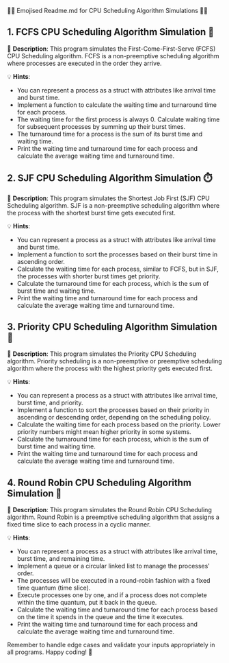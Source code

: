 👨‍💻 Emojised Readme.md for CPU Scheduling Algorithm Simulations 👩‍💻

## 1. FCFS CPU Scheduling Algorithm Simulation 🏁

📜 **Description**: This program simulates the First-Come-First-Serve (FCFS) CPU Scheduling algorithm. FCFS is a non-preemptive scheduling algorithm where processes are executed in the order they arrive.

💡 **Hints**:
- You can represent a process as a struct with attributes like arrival time and burst time.
- Implement a function to calculate the waiting time and turnaround time for each process.
- The waiting time for the first process is always 0. Calculate waiting time for subsequent processes by summing up their burst times.
- The turnaround time for a process is the sum of its burst time and waiting time.
- Print the waiting time and turnaround time for each process and calculate the average waiting time and turnaround time.

## 2. SJF CPU Scheduling Algorithm Simulation ⏱️

📜 **Description**: This program simulates the Shortest Job First (SJF) CPU Scheduling algorithm. SJF is a non-preemptive scheduling algorithm where the process with the shortest burst time gets executed first.

💡 **Hints**:
- You can represent a process as a struct with attributes like arrival time and burst time.
- Implement a function to sort the processes based on their burst time in ascending order.
- Calculate the waiting time for each process, similar to FCFS, but in SJF, the processes with shorter burst times get priority.
- Calculate the turnaround time for each process, which is the sum of burst time and waiting time.
- Print the waiting time and turnaround time for each process and calculate the average waiting time and turnaround time.

## 3. Priority CPU Scheduling Algorithm Simulation 🌟

📜 **Description**: This program simulates the Priority CPU Scheduling algorithm. Priority scheduling is a non-preemptive or preemptive scheduling algorithm where the process with the highest priority gets executed first.

💡 **Hints**:
- You can represent a process as a struct with attributes like arrival time, burst time, and priority.
- Implement a function to sort the processes based on their priority in ascending or descending order, depending on the scheduling policy.
- Calculate the waiting time for each process based on the priority. Lower priority numbers might mean higher priority in some systems.
- Calculate the turnaround time for each process, which is the sum of burst time and waiting time.
- Print the waiting time and turnaround time for each process and calculate the average waiting time and turnaround time.

## 4. Round Robin CPU Scheduling Algorithm Simulation 🔁

📜 **Description**: This program simulates the Round Robin CPU Scheduling algorithm. Round Robin is a preemptive scheduling algorithm that assigns a fixed time slice to each process in a cyclic manner.

💡 **Hints**:
- You can represent a process as a struct with attributes like arrival time, burst time, and remaining time.
- Implement a queue or a circular linked list to manage the processes' order.
- The processes will be executed in a round-robin fashion with a fixed time quantum (time slice).
- Execute processes one by one, and if a process does not complete within the time quantum, put it back in the queue.
- Calculate the waiting time and turnaround time for each process based on the time it spends in the queue and the time it executes.
- Print the waiting time and turnaround time for each process and calculate the average waiting time and turnaround time.

Remember to handle edge cases and validate your inputs appropriately in all programs. Happy coding! 🚀